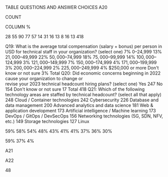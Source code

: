 TABLE QUESTIONS AND ANSWER CHOICES
A20


COUNT


COLUMN %


28
55
90
77
57
14
31
16
13
8
16
13
418


Q19: What is the average total compensation (salary + bonus) per person in USD for technical staff in your organization? (select one)
7%
$0–$24,999
13%
$21,000–$49,999
22%
$50,000–$74,999
18%
$75,000–$99,999
14%
$100,000–$124,999
3%
$121,000–$149,999
7%
$150,000–$174,999
4%
$171,000–$199,999
3%
$200,000–$224,999
2%
$225,000–$249,999
4%
$250,000 or more
Don't know or not sure
3%
Total
Q20: Did economic concerns beginning in 2022 cause your organization to change or  
revise your 2023 technical headcount hiring plans? (select one)
Yes
247
No
154
Don't know or not sure
17
Total
418
Q21: Which of the following technology areas are staffed by technical headcount? (select all that apply)
248
Cloud / Container technologies
242
Cybersecurity
226
Database and data management
200
Advanced analytics and data science
181
Web & application development
173
Artificial intelligence / Machine learning
173
DevOps / GitOps / DevSecOps
156
Networking technologies (5G, SDN, NFV, etc.)
149
Storage technologies
127
Linux


59%
58%
54%
48%
43%
41%
41%
37%
36%
30%


59%
37%
4%


A21


A22


 48



